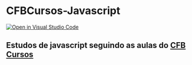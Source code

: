 # CFBCursos-Javascript

[![Open in Visual Studio Code](https://open.vscode.dev/badges/open-in-vscode.svg)](https://open.vscode.dev/organization/repository)

## Estudos de javascript seguindo as aulas do <a href="https://www.youtube.com/playlist?list=PLx4x_zx8csUj3IbPQ4_X5jis_SkCol3eC">CFB Cursos</a>


